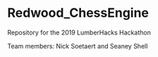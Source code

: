 # Redwood_ChessEngine
Repository for the 2019 LumberHacks Hackathon

Team members: Nick Soetaert and Seaney Shell

